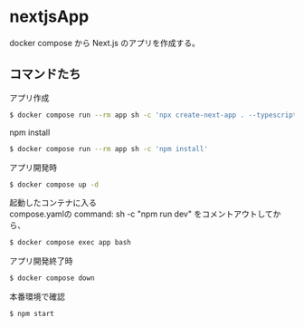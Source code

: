 # nextjsApp
docker compose から Next.js のアプリを作成する。

## コマンドたち

アプリ作成
```bash
$ docker compose run --rm app sh -c 'npx create-next-app . --typescript'
````

npm install
```bash
$ docker compose run --rm app sh -c 'npm install'
````

アプリ開発時
```bash
$ docker compose up -d
````

起動したコンテナに入る<br>
compose.yamlの command: sh -c "npm run dev" をコメントアウトしてから、
```bash
$ docker compose exec app bash
````

アプリ開発終了時
```bash
$ docker compose down
````

本番環境で確認
```bash
$ npm start
````